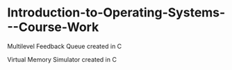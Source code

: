 # Introduction-to-Operating-Systems---Course-Work
Multilevel Feedback Queue created in C

Virtual Memory Simulator created in C
